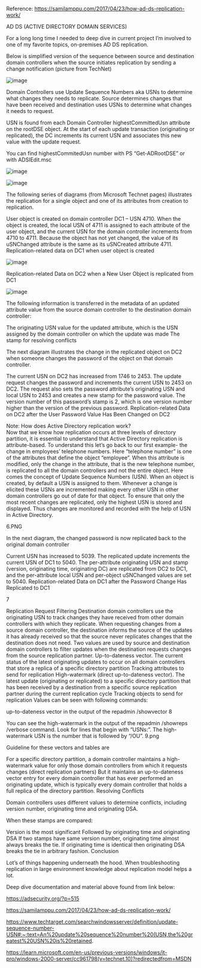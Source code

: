 Reference: https://samilamppu.com/2017/04/23/how-ad-ds-replication-work/

AD DS (ACTIVE DIRECTORY DOMAIN SERVICES)


For a long long time I needed to deep dive in current project I’m involved to one of my favorite topics, on-premises AD DS replication.

Below is simplified version of the sequence between source and destination domain controllers when the source initiates replication by sending a change notification (picture from TechNet)

![image](https://user-images.githubusercontent.com/61636643/197015131-7319c433-ab69-44e2-bd4f-cbb26c052455.png)


Domain Controllers use Update Sequence Numbers aka USNs to determine what changes they needs to replicate. Source determines changes that have been received and destination uses USNs to determine what changes it needs to request.

USN is found from each Domain Controller highestCommittedUsn attribute on the rootDSE object. At the start of each update transaction (originating or replicated), the DC increments its current USN and associates this new value with the update request.

You can find highestCommitedUsn number with PS “Get-ADRootDSE” or with ADSIEdit.msc

![image](https://user-images.githubusercontent.com/61636643/197015207-45475903-865a-4e02-aa76-892e0dfa6cde.png)

 
![image](https://user-images.githubusercontent.com/61636643/197015248-54e7f734-b2c3-43e7-b334-a996ba872ab2.png)

The following series of diagrams (from Microsoft Technet pages) illustrates the replication for a single object and one of its attributes from creation to replication.

User object is created on domain controller DC1 – USN 4710.
When the object is created, the local USN of 4711 is assigned to each attribute of the user object, and the current USN for the domain controller increments from 4710 to 4711.
Because the object has not yet changed, the value of its uSNChanged attribute is the same as its uSNCreated attribute 4711.
Replication-related data on DC1 when user object is created

![image](https://user-images.githubusercontent.com/61636643/197015356-4efbceea-9ba2-4c16-b8e8-6999a094ec84.png)

 Replication-related Data on DC2 when a New User Object is replicated from DC1

![image](https://user-images.githubusercontent.com/61636643/197015410-4de21fdf-1d8e-464e-a284-a88909f51998.png)

The following information is transferred in the metadata of an updated attribute value from the source domain controller to the destination domain controller:

The originating USN value for the updated attribute, which is the USN assigned by the domain controller on which the update was made
The stamp for resolving conflicts
 

The next diagram illustrates the change in the replicated object on DC2 when someone changes the password of the object on that domain controller.

The current USN on DC2 has increased from 1746 to 2453.
The update request changes the password and increments the current USN to 2453 on DC2.
The request also sets the password attribute’s originating USN and local USN to 2453 and creates a new stamp for the password value.
The version number of this password’s stamp is 2, which is one version number higher than the version of the previous password.
Replication-related Data on DC2 after the User Password Value Has Been Changed on DC2

Note:
How does Active Directory replication work?  
Now that we know how replication occurs at three levels of directory partition, it is essential to understand that Active Directory replication is attribute-based. To understand this let’s go back to our first example- the change in employees’ telephone numbers. Here “telephone number” is one of the attributes that define the object “employee”. When this attribute is modified, only the change in the attribute, that is the new telephone number, is replicated to all the domain controllers and not the entire object. Here comes the concept of Update Sequence Numbers (USN). When an object is created, by default a USN is assigned to them. Whenever a change is elicited these USNs are incremented making every other USN in other domain controllers go out of date for that object. To ensure that only the most recent changes are replicated, only the highest USN is stored and displayed. Thus changes are monitored and recorded with the help of USN in Active Directory.


6.PNG

 

In the next diagram, the changed password is now replicated back to the original domain controller

Current USN has increased to 5039.
The replicated update increments the current USN of DC1 to 5040.
The per-attribute originating USN and stamp (version, originating time, originating DC) are replicated from DC2 to DC1, and the per-attribute local USN and per-object uSNChanged values are set to 5040.
Replication-related Data on DC1 after the Password Change Has Replicated to DC1

7

Replication Request Filtering
Destination domain controllers use the originating USN to track changes they have received from other domain controllers with which they replicate. When requesting changes from a source domain controller, the destination informs the source of the updates it has already received so that the source never replicates changes that the destination does not need. Two values are used by source and destination domain controllers to filter updates when the destination requests changes from the source replication partner.
Up-to-dateness vector. The current status of the latest originating updates to occur on all domain controllers that store a replica of a specific directory partition
Tracking attributes to send for replication
High-watermark (direct up-to-dateness vector). The latest update (originating or replicated) to a specific directory partition that has been received by a destination from a specific source replication partner during the current replication cycle
Tracking objects to send for replication
Values can be seen with following commands:

up-to-dateness vector in the output of the repadmin /showvector
8

You can see the high-watermark in the output of the repadmin /showreps /verbose command. Look for lines that begin with “USNs:”. The high-watermark USN is the number that is followed by “/OU”.
9.png

Guideline for these vectors and tables are

For a specific directory partition, a domain controller maintains a high-watermark value for only those domain controllers from which it requests changes (direct replication partners)
But it maintains an up-to-dateness vector entry for every domain controller that has ever performed an originating update, which is typically every domain controller that holds a full replica of the directory partition.
Resolving Conflicts

Domain controllers uses different values to determine conflicts, including version number, originating time and originating DSA.

When these stamps are compared:

Version is the most significant
Followed by originating time and originating DSA
If two stamps have same version number, originating time almost always breaks the tie.
If originating time is identical then originating DSA breaks the tie in arbitrary fashion.
Conclusion

Lot’s of things happening underneath the hood. When troubleshooting replication in large environment knowledge about replication model helps a lot.

Deep dive documentation and material above found from link below:

https://adsecurity.org/?p=515

https://samilamppu.com/2017/04/23/how-ad-ds-replication-work/

https://www.techtarget.com/searchwindowsserver/definition/update-sequence-number-USN#:~:text=An%20update%20sequence%20number%20(USN,the%20greatest%20USN%20is%20retained.

https://learn.microsoft.com/en-us/previous-versions/windows/it-pro/windows-2000-server/cc961798(v=technet.10)?redirectedfrom=MSDN
